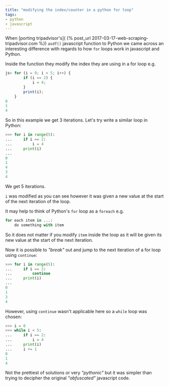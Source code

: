 ```yaml
---
title: "modifying the index/counter in a python for loop"
tags: 
- python
- javascript
---
```


When [porting tripadvisor's](
{% post_url 2017-03-17-web-scraping-tripadvisor.com %})
`asdf()` javascript function to Python we came across 
an interesting difference with regards to how `for` loops work in 
javascript and Python.

Inside the function they modify the index they are using in a for loop e.g.

```javascript
js> for (i = 0; i < 5; i++) {
        if (i == 2) {
            i = 4;
        }
        print(i);
    }
0
1
4
```

So in this example we get 3 iterations. Let's try write a similar loop in Python:

```python
>>> for i in range(5):
...     if i == 2:
...         i = 4
...     print(i)
...
0
1
4
3
4
```

We get 5 iterations.

`i` was modified as you can see however it was given a new value at the
start of the next iteration of the loop.

It may help to think of Python's `for` loop as a `foreach` e.g.

```python
for each item in ...:
    do something with item 
```

So it does not matter if you modify `item` inside the loop as it will be given its
new value at the start of the next iteration.

Now it is possible to <em>"break"</em> out and jump to the next iteration of a for loop 
using `continue`:

```python
>>> for i in range(5):
...     if i == 2:
...         continue
...     print(i)
...
0
1
3
4
```

However, using `continue` wasn't applicable here so a `while` loop was chosen:

```python
>>> i = 0
>>> while i < 5:
...     if i == 2:
...         i = 4
...     print(i)
...     i += 1
0
1
4
```

Not the prettiest of solutions or very <em>"pythonic"</em> but it was simpler than trying 
to decipher the original <em>"obfuscated"</em> javascript code.
